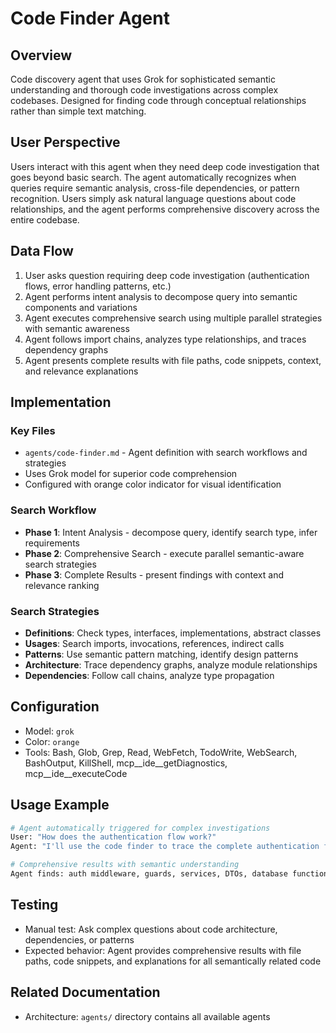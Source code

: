 # Code Finder Agent

## Overview
Code discovery agent that uses Grok for sophisticated semantic understanding and thorough code investigations across complex codebases. Designed for finding code through conceptual relationships rather than simple text matching.

## User Perspective
Users interact with this agent when they need deep code investigation that goes beyond basic search. The agent automatically recognizes when queries require semantic analysis, cross-file dependencies, or pattern recognition. Users simply ask natural language questions about code relationships, and the agent performs comprehensive discovery across the entire codebase.

## Data Flow
1. User asks question requiring deep code investigation (authentication flows, error handling patterns, etc.)
2. Agent performs intent analysis to decompose query into semantic components and variations
3. Agent executes comprehensive search using multiple parallel strategies with semantic awareness
4. Agent follows import chains, analyzes type relationships, and traces dependency graphs
5. Agent presents complete results with file paths, code snippets, context, and relevance explanations

## Implementation

### Key Files
- `agents/code-finder.md` - Agent definition with search workflows and strategies
- Uses Grok model for superior code comprehension
- Configured with orange color indicator for visual identification

### Search Workflow
- **Phase 1**: Intent Analysis - decompose query, identify search type, infer requirements
- **Phase 2**: Comprehensive Search - execute parallel semantic-aware search strategies
- **Phase 3**: Complete Results - present findings with context and relevance ranking

### Search Strategies
- **Definitions**: Check types, interfaces, implementations, abstract classes
- **Usages**: Search imports, invocations, references, indirect calls
- **Patterns**: Use semantic pattern matching, identify design patterns
- **Architecture**: Trace dependency graphs, analyze module relationships
- **Dependencies**: Follow call chains, analyze type propagation

## Configuration
- Model: `grok`
- Color: `orange`
- Tools: Bash, Glob, Grep, Read, WebFetch, TodoWrite, WebSearch, BashOutput, KillShell, mcp__ide__getDiagnostics, mcp__ide__executeCode

## Usage Example
```bash
# Agent automatically triggered for complex investigations
User: "How does the authentication flow work?"
Agent: "I'll use the code finder to trace the complete authentication flow across the codebase."

# Comprehensive results with semantic understanding
Agent finds: auth middleware, guards, services, DTOs, database functions, API routes
```

## Testing
- Manual test: Ask complex questions about code architecture, dependencies, or patterns
- Expected behavior: Agent provides comprehensive results with file paths, code snippets, and explanations for all semantically related code

## Related Documentation
- Architecture: `agents/` directory contains all available agents